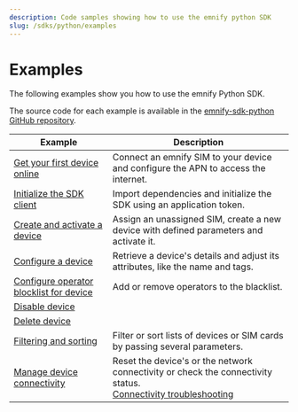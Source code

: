 ```yaml
---
description: Code samples showing how to use the emnify python SDK
slug: /sdks/python/examples
---
```


# Examples

The following examples show you how to use the emnify Python SDK. 

The source code for each example is available in the [emnify-sdk-python GitHub repository](https://github.com/emnify/emnify-sdk-python/tree/main/docs/examples).


| Example                             | Description  |
|---|---|
| [Get your first device online](https://github.com/emnify/emnify-sdk-python/blob/main/docs/examples/mass_sim_activation.py)     |  Connect an emnify SIM to your device and configure the APN to access the internet. |
| [Initialize the SDK client](https://github.com/emnify/emnify-sdk-python/blob/main/docs/examples/device_lifecycle_management.py) |  Import dependencies and initialize the SDK using an application token. |
| [Create and activate a device](https://github.com/emnify/emnify-sdk-python/blob/main/docs/examples/device_lifecycle_management.py#L12)    |  Assign an unassigned SIM, create a new device with defined parameters and activate it. |
| [Configure a device](https://github.com/emnify/emnify-sdk-python/blob/main/docs/examples/device_lifecycle_management.py)               |        Retrieve a device's details and adjust its attributes, like the name and tags.       |
| [Configure operator blocklist for device](https://github.com/emnify/emnify-sdk-python/blob/main/docs/examples/device_lifecycle_management.py#L69) |  Add or remove operators to the blacklist.  |
| [Disable device](https://github.com/emnify/emnify-sdk-python/blob/main/docs/examples/device_lifecycle_management.py#L95) |  |
| [Delete device](https://github.com/emnify/emnify-sdk-python/blob/main/docs/examples/device_lifecycle_management.py#L114)  |   |
| [Filtering and sorting](https://github.com/emnify/emnify-sdk-python/blob/main/docs/examples/filtering_and_sorting.py) | Filter or sort lists of devices or SIM cards by passing several parameters.  |
| [Manage device connectivity](https://github.com/emnify/emnify-sdk-python/blob/main/docs/examples/device_lifecycle_management.py#L143)  | Reset the device's or the network connectivity or check the connectivity status. <br /> [Connectivity troubleshooting](https://www.emnify.com/developer-blog/5-ways-to-detect-and-solve-connectivity-issues#network-events) |

